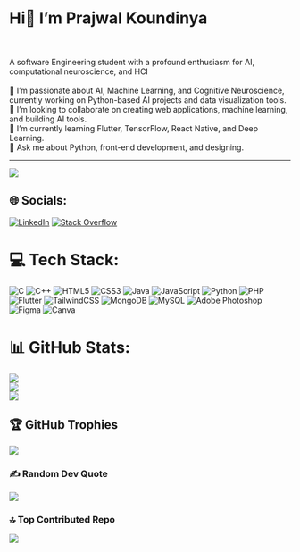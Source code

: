 
<h1> Hi👋 I’m Prajwal Koundinya </h1>
<br><br>A software Engineering student with a profound enthusiasm for AI, computational neuroscience, and HCI<br><br>🔭 I’m passionate about AI, Machine Learning, and Cognitive Neuroscience, currently working on Python-based AI projects and data visualization tools.<br>👯 I’m looking to collaborate on creating web applications, machine learning, and building AI tools.<br>🌱 I’m currently learning Flutter, TensorFlow, React Native, and Deep Learning.<br>💬 Ask me about Python, front-end development, and designing.

---
[![](https://visitcount.itsvg.in/api?id=prajwal-koundinya&icon=0&color=0)](https://visitcount.itsvg.in)

## 🌐 Socials:
[![LinkedIn](https://img.shields.io/badge/LinkedIn-%230077B5.svg?logo=linkedin&logoColor=white)](https://www.linkedin.com/in/prajwal-kowndinya-7506b4268) [![Stack Overflow](https://img.shields.io/badge/-Stackoverflow-FE7A16?logo=stack-overflow&logoColor=white)](https://stackoverflow.com/users/27652213/prajwal-kowndinya)

# 💻 Tech Stack:
![C](https://img.shields.io/badge/c-%2300599C.svg?style=for-the-badge&logo=c&logoColor=white) ![C++](https://img.shields.io/badge/c++-%2300599C.svg?style=for-the-badge&logo=c%2B%2B&logoColor=white) ![HTML5](https://img.shields.io/badge/html5-%23E34F26.svg?style=for-the-badge&logo=html5&logoColor=white) ![CSS3](https://img.shields.io/badge/css3-%231572B6.svg?style=for-the-badge&logo=css3&logoColor=white) ![Java](https://img.shields.io/badge/java-%23ED8B00.svg?style=for-the-badge&logo=openjdk&logoColor=white) ![JavaScript](https://img.shields.io/badge/javascript-%23323330.svg?style=for-the-badge&logo=javascript&logoColor=%23F7DF1E) ![Python](https://img.shields.io/badge/python-3670A0?style=for-the-badge&logo=python&logoColor=ffdd54) ![PHP](https://img.shields.io/badge/php-%23777BB4.svg?style=for-the-badge&logo=php&logoColor=white) ![Flutter](https://img.shields.io/badge/Flutter-%2302569B.svg?style=for-the-badge&logo=Flutter&logoColor=white) ![TailwindCSS](https://img.shields.io/badge/tailwindcss-%2338B2AC.svg?style=for-the-badge&logo=tailwind-css&logoColor=white) ![MongoDB](https://img.shields.io/badge/MongoDB-%234ea94b.svg?style=for-the-badge&logo=mongodb&logoColor=white) ![MySQL](https://img.shields.io/badge/mysql-4479A1.svg?style=for-the-badge&logo=mysql&logoColor=white) ![Adobe Photoshop](https://img.shields.io/badge/adobe%20photoshop-%2331A8FF.svg?style=for-the-badge&logo=adobe%20photoshop&logoColor=white) ![Figma](https://img.shields.io/badge/figma-%23F24E1E.svg?style=for-the-badge&logo=figma&logoColor=white) ![Canva](https://img.shields.io/badge/Canva-%2300C4CC.svg?style=for-the-badge&logo=Canva&logoColor=white)

# 📊 GitHub Stats:
![](https://github-readme-stats.vercel.app/api?username=prajwal-koundinya&theme=dark&hide_border=false&include_all_commits=false&count_private=false)<br/>
![](https://github-readme-streak-stats.herokuapp.com/?user=prajwal-koundinya&theme=dark&hide_border=false)<br/>
![](https://github-readme-stats.vercel.app/api/top-langs/?username=prajwal-koundinya&theme=dark&hide_border=false&include_all_commits=false&count_private=false&layout=compact)

## 🏆 GitHub Trophies
![](https://github-profile-trophy.vercel.app/?username=prajwal-koundinya&theme=radical&no-frame=false&no-bg=true&margin-w=4)

### ✍ Random Dev Quote
![](https://quotes-github-readme.vercel.app/api?type=horizontal&theme=radical)

### 🔝 Top Contributed Repo
![](https://github-contributor-stats.vercel.app/api?username=prajwal-koundinya&limit=5&theme=dark&combine_all_yearly_contributions=true)



<!-- Proudly created with GPRM ( https://gprm.itsvg.in ) -->
